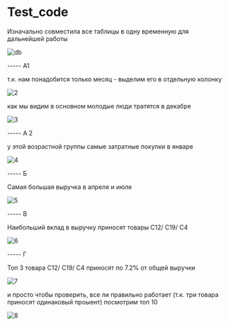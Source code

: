 # Test_code
Изначально совместила все таблицы в одну временную для дальнейшей работы 

![db](https://github.com/AlexandraT21/Test_code/assets/114658625/1b40ec39-7169-4246-9831-facb8c85d7ec)

----- А1

т.к. нам понадобится только месяц - выделим его в отдельную колонку 

![2](https://github.com/AlexandraT21/Test_code/assets/114658625/63d44efc-3e89-49f4-96af-4ba04a25df9b)

как мы видим в основном молодые люди тратятся в декабре

![3](https://github.com/AlexandraT21/Test_code/assets/114658625/2cb12536-c882-4bcd-9061-3ecc12a2d157)

----- A 2

у этой возрастной группы самые затратные покупки в январе 

![4](https://github.com/AlexandraT21/Test_code/assets/114658625/2a8b203d-b307-4534-9d2b-be838bf743e9)

----- Б

Самая большая выручка в апреле и июле

![5](https://github.com/AlexandraT21/Test_code/assets/114658625/ff1129ef-95c5-4a91-9e0a-899d136dc82a)

----- В

Наибольший вклад в выручку приносят товары С12/ С19/ С4

![6](https://github.com/AlexandraT21/Test_code/assets/114658625/65564f1a-1bd5-44fb-928c-c9abf6883a27)

----- Г

Топ 3 товара С12/ С19/ С4 приносят по 7.2% от общей выручки 

![7](https://github.com/AlexandraT21/Test_code/assets/114658625/9838b750-480f-49ce-b404-21c368bcd62f)

и просто чтобы проверить, все ли правильно работает (т.к. три товара приносят одинаковый проыент) посмотрим топ 10 

![8](https://github.com/AlexandraT21/Test_code/assets/114658625/9d5c3dee-d58a-49bc-8276-120826a4e357)
